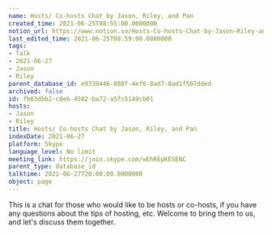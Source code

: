 ```yaml
---
name: Hosts/ Co-hosts Chat by Jason, Riley, and Pan
created_time: 2021-06-25T08:55:00.0000000
notion_url: https://www.notion.so/Hosts-Co-hosts-Chat-by-Jason-Riley-and-Pan-fb63dbb2c0eb4582ba72a5fc5149cb01
last_edited_time: 2021-06-25T08:59:00.0000000
tags:
- Talk
- 2021-06-27
- Jason
- Riley
parent_database_id: e9339446-880f-4ef0-8ad7-8ad1f507dded
archived: false
id: fb63dbb2-c0eb-4582-ba72-a5fc5149cb01
hosts:
- Jason
- Riley
title: Hosts/ Co-hosts Chat by Jason, Riley, and Pan
indexDate: 2021-06-27
platform: Skype
language_level: No limit
meeting_link: https://join.skype.com/wEhREpKESENC
parent_type: database_id
talktime: 2021-06-27T20:00:00.0000000
object: page
---
```


This is a chat for those who would like to be hosts or co-hosts, if you have any questions about the tips of hosting, etc. Welcome to bring them to us, and let's discuss them together.

